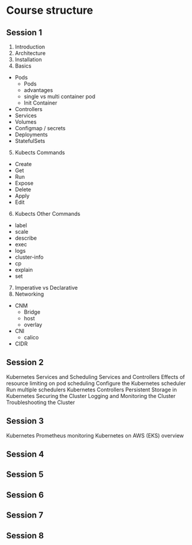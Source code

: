 # Course structure

## Session 1
1. Introduction
2. Architecture
3. Installation
4. Basics
  * Pods
    * Pods
    * advantages
    * single vs multi container pod
    * Init Container
  * Controllers
  * Services
  * Volumes
  * Configmap / secrets
  * Deployments
  * StatefulSets
5. Kubects Commands
  * Create
  * Get
  * Run
  * Expose
  * Delete
  * Apply
  * Edit
6. Kubects Other Commands
  * label
  * scale
  * describe
  * exec
  * logs
  * cluster-info
  * cp
  * explain
  * set
7. Imperative vs Declarative
8. Networking
  * CNM
    * Bridge
    * host
    * overlay
  * CNI
    * calico
  * CIDR

## Session 2
Kubernetes Services and Scheduling
Services and Controllers
Effects of resource limiting on pod scheduling
Configure the Kubernetes scheduler
Run multiple schedulers
Kubernetes Controllers
Persistent Storage in Kubernetes
Securing the Cluster
Logging and Monitoring the Cluster
Troubleshooting the Cluster
## Session 3
Kubernetes Prometheus monitoring
Kubernetes on AWS (EKS) overview
## Session 4

## Session 5

## Session 6

## Session 7

## Session 8

